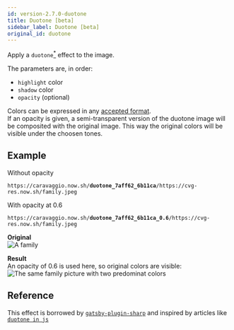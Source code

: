 ```yaml
---
id: version-2.7.0-duotone
title: Duotone [beta]
sidebar_label: Duotone [beta]
original_id: duotone
---
```


Apply a `duotone`<a href="#reference"><sup>*</sup></a> effect to the image.

The parameters are, in order:
- `highlight` color
- `shadow` color
- `opacity` (optional)

Colors can be expressed in any [accepted format](resize.md#colors).    
If an opacity is given, a semi-transparent version of the duotone image will be composited with the
original image. This way the original colors will be visible under the choosen tones.

## Example

Without opacity
<pre><code class="hljs css html" data-preview data-previewimage="https://cvg-res.now.sh/family.jpeg">https://caravaggio.now.sh/<strong>duotone_7aff62_6b11ca</strong>/https://cvg-res.now.sh/family.jpeg</code></pre>

With opacity at 0.6
<pre><code class="hljs css html" data-preview data-previewimage="https://cvg-res.now.sh/family.jpeg">https://caravaggio.now.sh/<strong>duotone_7aff62_6b11ca_0.6</strong>/https://cvg-res.now.sh/family.jpeg</code></pre>


**Original**   
![A family](assets/example/family.jpeg)

**Result**    
An opacity of 0.6 is used here, so original colors are visible:        
![The same family picture with two predominat colors](assets/example/family-duotone.jpeg)

## Reference

This effect is borrowed by [`gatsby-plugin-sharp`](https://www.gatsbyjs.org/packages/gatsby-plugin-sharp/?=sharp) and inspired by articles like <a href="http://blog.72lions.com/blog/2015/7/7/duotone-in-js" target="_blank">`duotone in js`</a>
